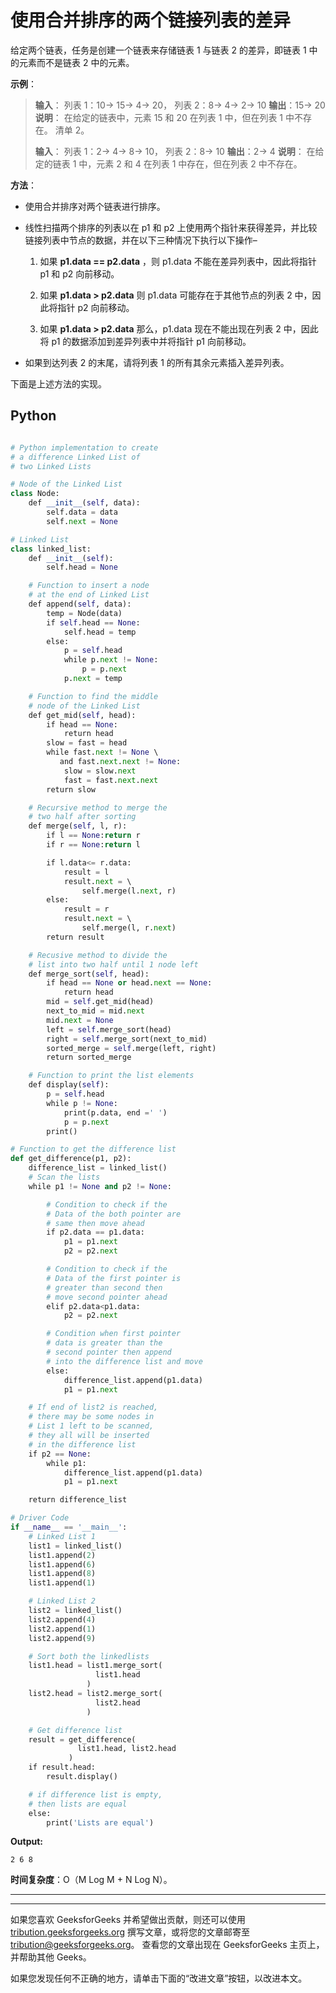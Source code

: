 # 使用合并排序的两个链接列表的差异

给定两个链表，任务是创建一个链表来存储链表 1 与链表 2 的差异，即链表 1 中的元素而不是链表 2 中的元素。

**示例**：

> **输入**：
> 列表 1：10-> 15-> 4-> 20，
> 列表 2：8-> 4-> 2-> 10
> **输出**：15-> 20
> **说明**：
> 在给定的链表中，元素 15 和 20 在列表 1 中，但在列表 1 中不存在。 清单 2。
> 
> **输入**：
> 列表 1：2-> 4-> 8-> 10，
> 列表 2：8-> 10
> **输出**：2-> 4
> **说明**：
> 在给定的链表 1 中，元素 2 和 4 在列表 1 中存在，但在列表 2 中不存在。

**方法**：

*   使用合并排序对两个链表进行排序。

*   线性扫描两个排序的列表以在 p1 和 p2 上使用两个指针来获得差异，并比较链接列表中节点的数据，并在以下三种情况下执行以下操作–

    1.  如果 **p1.data == p2.data** ，则 p1.data 不能在差异列表中，因此将指针 p1 和 p2 向前移动。

    2.  如果 **p1.data > p2.data** 则 p1.data 可能存在于其他节点的列表 2 中，因此将指针 p2 向前移动。

    3.  如果 **p1.data > p2.data** 那么，p1.data 现在不能出现在列表 2 中，因此将 p1 的数据添加到差异列表中并将指针 p1 向前移动。

*   如果到达列表 2 的末尾，请将列表 1 的所有其余元素插入差异列表。

下面是上述方法的实现。

## Python

```py

# Python implementation to create 
# a difference Linked List of  
# two Linked Lists 

# Node of the Linked List 
class Node: 
    def __init__(self, data): 
        self.data = data 
        self.next = None

# Linked List 
class linked_list: 
    def __init__(self): 
        self.head = None

    # Function to insert a node 
    # at the end of Linked List 
    def append(self, data): 
        temp = Node(data) 
        if self.head == None: 
            self.head = temp 
        else: 
            p = self.head 
            while p.next != None: 
                p = p.next
            p.next = temp 

    # Function to find the middle 
    # node of the Linked List  
    def get_mid(self, head): 
        if head == None: 
            return head 
        slow = fast = head 
        while fast.next != None \ 
           and fast.next.next != None: 
            slow = slow.next
            fast = fast.next.next
        return slow 

    # Recursive method to merge the 
    # two half after sorting  
    def merge(self, l, r): 
        if l == None:return r 
        if r == None:return l 

        if l.data<= r.data: 
            result = l 
            result.next = \ 
                self.merge(l.next, r) 
        else: 
            result = r 
            result.next = \ 
                self.merge(l, r.next) 
        return result 

    # Recusive method to divide the  
    # list into two half until 1 node left 
    def merge_sort(self, head): 
        if head == None or head.next == None: 
            return head 
        mid = self.get_mid(head) 
        next_to_mid = mid.next
        mid.next = None
        left = self.merge_sort(head) 
        right = self.merge_sort(next_to_mid) 
        sorted_merge = self.merge(left, right) 
        return sorted_merge 

    # Function to print the list elements 
    def display(self): 
        p = self.head 
        while p != None: 
            print(p.data, end =' ') 
            p = p.next
        print() 

# Function to get the difference list 
def get_difference(p1, p2): 
    difference_list = linked_list() 
    # Scan the lists  
    while p1 != None and p2 != None: 

        # Condition to check if the  
        # Data of the both pointer are  
        # same then move ahead 
        if p2.data == p1.data: 
            p1 = p1.next
            p2 = p2.next

        # Condition to check if the  
        # Data of the first pointer is  
        # greater than second then  
        # move second pointer ahead 
        elif p2.data<p1.data: 
            p2 = p2.next

        # Condition when first pointer 
        # data is greater than the  
        # second pointer then append 
        # into the difference list and move 
        else: 
            difference_list.append(p1.data) 
            p1 = p1.next

    # If end of list2 is reached,  
    # there may be some nodes in  
    # List 1 left to be scanned,  
    # they all will be inserted  
    # in the difference list 
    if p2 == None: 
        while p1: 
            difference_list.append(p1.data) 
            p1 = p1.next

    return difference_list 

# Driver Code 
if __name__ == '__main__': 
    # Linked List 1 
    list1 = linked_list() 
    list1.append(2) 
    list1.append(6) 
    list1.append(8) 
    list1.append(1) 

    # Linked List 2 
    list2 = linked_list() 
    list2.append(4) 
    list2.append(1) 
    list2.append(9) 

    # Sort both the linkedlists 
    list1.head = list1.merge_sort( 
                   list1.head 
                 ) 
    list2.head = list2.merge_sort( 
                   list2.head 
                 ) 

    # Get difference list 
    result = get_difference( 
               list1.head, list2.head 
             ) 
    if result.head: 
        result.display() 

    # if difference list is empty, 
    # then lists are equal 
    else: 
        print('Lists are equal') 

```

**Output:**

```
2 6 8

```

**时间复杂度**：O（M Log M + N Log N）。



* * *

* * *

如果您喜欢 GeeksforGeeks 并希望做出贡献，则还可以使用 [tribution.geeksforgeeks.org](https://contribute.geeksforgeeks.org/) 撰写文章，或将您的文章邮寄至 tribution@geeksforgeeks.org。 查看您的文章出现在 GeeksforGeeks 主页上，并帮助其他 Geeks。

如果您发现任何不正确的地方，请单击下面的“改进文章”按钮，以改进本文。